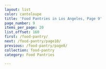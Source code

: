 ```yaml
---
layout: list
color: canteloupe
title: 'Food Pantries in Los Angeles, Page 9'
page_number: 9
items_per_page: 20
list_offset: 160
first: /food-pantry/
next: /food-pantry/page10/
previous: /food-pantry/page8/
collection: food-pantry
category: Food Pantries

---
```

